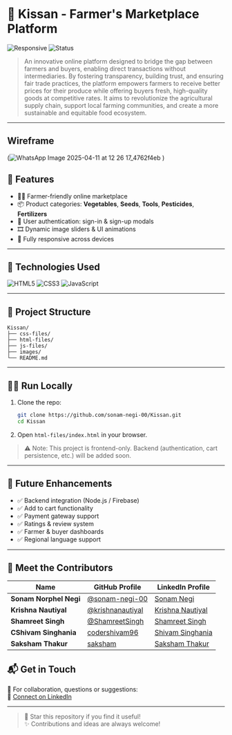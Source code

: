 # 🌾 Kissan - Farmer's Marketplace Platform


![Responsive](https://img.shields.io/badge/Responsive-Design-%F0%9F%92%BB)
![Status](https://img.shields.io/badge/Project-Active-brightgreen)

> An innovative online platform designed to bridge the gap between farmers and buyers, enabling direct transactions without intermediaries. By fostering transparency, building trust, and ensuring fair trade practices, the platform empowers farmers to receive better prices for their produce while offering buyers fresh, high-quality goods at competitive rates. It aims to revolutionize the agricultural supply chain, support local farming communities, and create a more sustainable and equitable food ecosystem.

---
## Wireframe

(![WhatsApp Image 2025-04-11 at 12 26 17_4762f4eb](https://github.com/user-attachments/assets/caabc239-06be-4c6b-8f94-97a750040a8a)
)



## 🚀 Features

- 🧑‍🌾 Farmer-friendly online marketplace
- 📦 Product categories: **Vegetables**, **Seeds**, **Tools**, **Pesticides**, **Fertilizers**
- 🔐 User authentication: sign-in & sign-up modals
- 🎞️ Dynamic image sliders & UI animations
- 📱 Fully responsive across devices

---
## 🚀 Technologies Used

![HTML5](https://img.shields.io/badge/HTML5-E34F26?style=for-the-badge&logo=html5&logoColor=white)
![CSS3](https://img.shields.io/badge/CSS3-1572B6?style=for-the-badge&logo=css3&logoColor=white)
![JavaScript](https://img.shields.io/badge/JavaScript-F7DF1E?style=for-the-badge&logo=javascript&logoColor=black)

---

## 📁 Project Structure

```
Kissan/
├── css-files/
├── html-files/
├── js-files/
├── images/
└── README.md
```

---

## 🧑‍💻 Run Locally

1. Clone the repo:
   ```bash
   git clone https://github.com/sonam-negi-00/Kissan.git
   cd Kissan
   ```

2. Open `html-files/index.html` in your browser.

> ⚠️ Note: This project is frontend-only. Backend (authentication, cart persistence, etc.) will be added soon.

---

## 🌱 Future Enhancements

- ✅ Backend integration (Node.js / Firebase)
- ✅ Add to cart functionality
- ✅ Payment gateway support
- ✅ Ratings & review system
- ✅ Farmer & buyer dashboards
- ✅ Regional language support

---

## 🤝 Meet the Contributors

| Name             | GitHub Profile                                   | LinkedIn Profile                                |
|------------------|--------------------------------------------------|-------------------------------------------------|
| **Sonam Norphel Negi**   | [@sonam-negi-00](https://github.com/sonam-negi-00) | [Sonam Negi](https://www.linkedin.com/in/sonam-norphel-negi) |
| **Krishna Nautiyal**| [@krishnanautiyal](https://github.com/krishnanautiyal)        | [Krishna Nautiyal](https://www.linkedin.com/in/krishnanautiyal)  |
| **Shamreet Singh**| [@ShamreetSingh](https://github.com/ShamreetSingh)        | [Shamreet Singh](https://www.linkedin.com/in/shamreet-singh-065213339)  |
| **CShivam Singhania**| [codershivam96](https://github.com/codershivam96)        | [Shivam Singhania](https://www.linkedin.com/in/shivam-singhania-336161351)  |
| **Saksham Thakur**| [saksham](https://github.com/Sakshmm)        | [Saksham Thakur](https://www.linkedin.com/in/ꜱᴀᴋꜱʜᴀᴍ-ᴛʜᴀᴋᴜʀ-b3a9b3362)  |




## 📬 Get in Touch

📧 For collaboration, questions or suggestions:  
📎 [Connect on LinkedIn](https://www.linkedin.com/in/sonam-norphel-negi)

---

> 🌟 Star this repository if you find it useful!  
> ✨ Contributions and ideas are always welcome!
